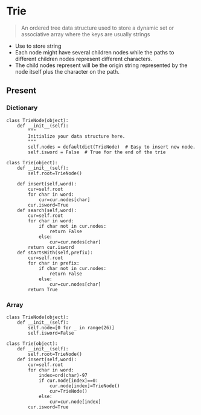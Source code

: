 # Trie
> An ordered tree data structure used to store a dynamic set or associative array where the keys are usually strings
* Use to store string
* Each node might have several children nodes while the paths to different children nodes represent different characters.
* The child nodes represent will be the origin string represented by the node itself plus the character on the path.

## Present
### Dictionary
```
class TrieNode(object):
    def __init__(self):
        """
        Initialize your data structure here.
        """
        self.nodes = defaultdict(TrieNode)  # Easy to insert new node.
        self.isword = False  # True for the end of the trie

class Trie(object):
    def __init__(self):
        self.root=TrieNode()
        
    def insert(self,word):
        cur=self.root
        for char in word:
            cur=cur.nodes[char]
        cur.isword=True
    def search(self,word):
        cur=self.root
        for char in word:
            if char not in cur.nodes:
                return False
            else:
                cur=cur.nodes[char]
        return cur.isword
    def startsWith(self,prefix):
        cur=self.root
        for char in prefix:
            if char not in cur.nodes:
                return False
            else:
                cur=cur.nodes[char]
        return True
```

### Array
```
class TrieNode(object):
    def __init__(self):
        self.node=[0 for _ in range(26)]
        self.isword=False
        
class Trie(object):
    def __init__(self):
        self.root=TrieNode()
    def insert(self,word):
        cur=self.root
        for char in word:
            index=ord(char)-97
            if cur.node[index]==0:
                cur.node[index]=TrieNode()
                cur=TrieNode()
            else:
                cur=cur.node[index]
        cur.isword=True
```
